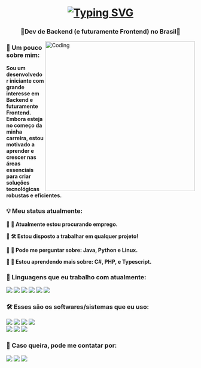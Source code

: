 <!-- Animação de Escrita e Sobre -->
<h1 align="center"><a href="https://git.io/typing-svg"><img src="https://readme-typing-svg.demolab.com?font=Geist+Mono&size=25&duration=3000&pause=500&color=F7F7F7&center=true&vCenter=true&width=435&lines=%F0%9F%91%8B+Ol%C3%A1!+Como+vai%3F;%F0%9F%98%BA%F0%9F%96%A5%EF%B8%8F+Sou+Arthur+F.+Costa!" alt="Typing SVG" /></a></h1>
<h3 align="center">🔹Dev de Backend (e futuramente Frontend) no Brasil🔹</h3>
<img align="right" alt="Coding" width="400" src="https://external-content.duckduckgo.com/iu/?u=https%3A%2F%2Fclipclip.com%2Fwp-content%2Fuploads%2Felementor%2Fthumbs%2Fcc-programmer-2-ovmwuk5y3uzvblmccxrq3c3qzzvodph9skmt3g579c.png&f=1&nofb=1&ipt=2c0fc43018efd2c068b74ef1461b353f078827ff9b255650dfb124e7e52ae273&ipo=images">
<h3>👋 Um pouco sobre mim:</h3>
<b>Sou um desenvolvedor iniciante com grande interesse em Backend e futuramente Frontend. Embora esteja no começo da minha carreira, estou motivado a aprender e crescer nas áreas essenciais para criar soluções tecnológicas robustas e eficientes.</b>

<!-- Div central -->
<h3>💡 Meu status atualmente:</h3>

<b>🔹 🔭 Atualmente estou procurando emprego.</b><br>

<b>🔹 🛠️ Estou disposto a trabalhar em qualquer projeto!</b><br>

<b>🔹 💭 Pode me perguntar sobre: Java, Python e Linux.</b> <br>

<b>🔹 📖 Estou aprendendo mais sobre: C#, PHP, e Typescript.</b> <br>

<!-- Linguagens que eu uso -->
<h3>🧰 Linguagens que eu trabalho com atualmente:</h3>
<a href="https://pt.wikipedia.org/wiki/Python"> <img src="https://img.shields.io/badge/Python-3776AB?logo=python&logoColor=fff" /></a> <!-- Python -->
<a href="https://pt.wikipedia.org/wiki/Java_(linguagem_de_programa%C3%A7%C3%A3o)"> <img src="https://img.shields.io/badge/Java-%23ED8B00.svg?logo=openjdk&logoColor=white" /></a> <!-- Java -->
<a href="https://pt.wikipedia.org/wiki/HTML"> <img src="https://img.shields.io/badge/HTML-%23E34F26.svg?logo=html5&logoColor=white)" /></a> <!-- HTML -->
<a href="https://pt.wikipedia.org/wiki/JavaScript"> <img src="https://img.shields.io/badge/JavaScript-F7DF1E?logo=javascript&logoColor=000" /></a> <!-- Javascript -->
<a href="https://pt.wikipedia.org/wiki/Cascading_Style_Sheets"> <img src="https://img.shields.io/badge/CSS-1572B6?logo=css3&logoColor=fff" /></a> <!-- CSS -->
<a href="https://pt.wikipedia.org/wiki/MySQL"> <img src="https://img.shields.io/badge/MySQL-4479A1?logo=mysql&logoColor=fff" /></a> <!-- MySQL -->

<!-- Software que eu uso -->
<h3>🛠️ Esses são os softwares/sistemas que eu uso:</h3>
<a href="https://www.mozilla.org/pt-BR/firefox/new/"> <img src="https://img.shields.io/badge/Firefox-FF7139?logo=Firefox&logoColor=white" /></a> <!-- Firefox -->
<a href="https://code.visualstudio.com/"> <img src="https://custom-icon-badges.demolab.com/badge/Visual%20Studio%20Code-0078d7.svg?logo=vsc&logoColor=white" /></a> <!-- VSCode -->
<a href="https://notepad-plus-plus.org/"> <img src="https://img.shields.io/badge/Notepad++-90E59A.svg?&logo=notepad%2b%2b&logoColor=black" /></a> <!-- Notepad++ -->
<a href="https://www.adobe.com/br/products/photoshop.html"> <img src="https://img.shields.io/badge/Adobe%20Photoshop-31A8FF?logo=Adobe%20Photoshop&logoColor=black" /></a> <!-- Adobe Photoshop --> </br>
<a href="https://www.adobe.com/br/products/premiere.html"> <img src="https://img.shields.io/badge/Adobe%20Premiere%20Pro-9999FF?logo=Adobe%20Premiere%20Pro&logoColor=white" /></a> <!-- Adobe Premiere -->
<a href="https://pt.wikipedia.org/wiki/Linux"> <img src="https://img.shields.io/badge/Linux-FCC624?logo=linux&logoColor=black" /></a> <!-- Linux -->
<a href="https://www.microsoft.com/pt-br/software-download/windows11"> <img src="https://custom-icon-badges.demolab.com/badge/Windows-0078D6?logo=windows11&logoColor=white" /></a> <!-- Windows -->

<!-- Meus contatos -->
<h3>💭 Caso queira, pode me contatar por:</h3>
<a href="mailto:arthurfonsecacosta01@gmail.com"> <img src="https://img.shields.io/badge/Gmail-D14836?logo=gmail&logoColor=white" /></a> <!-- Gmail -->
<a href="https://www.linkedin.com/in/arthurfc/"><img src="https://img.shields.io/badge/Linkedin-%230077B5.svg?logo=linkedin&logoColor=white" /></a> <!-- LinkedIn -->
<a href="https://api.whatsapp.com/send/?phone=%2B5581996930346&text&type=phone_number&app_absent=0"> <img src="https://img.shields.io/badge/WhatsApp-25D366?logo=whatsapp&logoColor=white" /></a> <!-- Whatsapp -->
